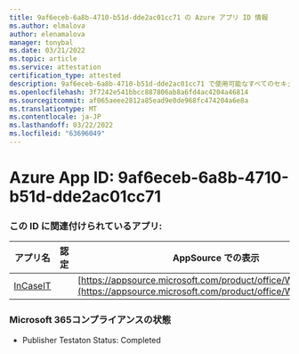 ```yaml
---
title: 9af6eceb-6a8b-4710-b51d-dde2ac01cc71 の Azure アプリ ID 情報
ms.author: elmalova
author: elenamalova
manager: tonybal
ms.date: 03/21/2022
ms.topic: article
ms.service: attestation
certification_type: attested
description: 9af6eceb-6a8b-4710-b51d-dde2ac01cc71 で使用可能なすべてのセキュリティおよびコンプライアンス情報。
ms.openlocfilehash: 3f7242e541bbcc887806ab8a6fd4ac4204a46814
ms.sourcegitcommit: af065aeee2812a85ead9e0de968fc474204a6e8a
ms.translationtype: MT
ms.contentlocale: ja-JP
ms.lasthandoff: 03/22/2022
ms.locfileid: "63696049"
---
```

# <a name="azure-app-id-9af6eceb-6a8b-4710-b51d-dde2ac01cc71"></a>Azure App ID: 9af6eceb-6a8b-4710-b51d-dde2ac01cc71


### <a name="apps-associated-with-this-id"></a>この ID に関連付けられているアプリ:
| **アプリ名** | **認定** | **AppSource での表示** |
|--------------|---------------|-----------------------|
| [InCaseIT](../forward/WA200003265.md) |  | [https://appsource.microsoft.com/product/office/WA200003265](https://appsource.microsoft.com/product/office/WA200003265) |

### <a name="microsoft-365-app-compliance-status"></a>Microsoft 365コンプライアンスの状態
- Publisher Testaton Status: Completed
